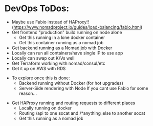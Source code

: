 # DevOps ToDos:

- Maybe use Fabio instead of HAProxy!! (https://www.nomadproject.io/guides/load-balancing/fabio.html)
- Get frontend "production" build running on node alone
  - Get this running in a lone docker container
  - Get this container running as a nomad job
- Get backend running as a Nomad job with Docker
- Locally can run all containers/have single IP to use app
- Locally can swap out K/Vs well
- Get Terraform working with nomad/consul/etc
- Get it up on AWS with RDS

* To explore once this is done:
  - Backend running without Docker (for hot upgrades)
  - Server-Side rendering with Node
    If you cant use Fabio for some reason...

- Get HAProxy running and routing requests to different places
  - Locally running on docker
  - Routing /api to one socat and /\*anything_else to another socat
  - Get this running as a nomad job
